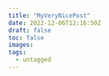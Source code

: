```yaml
---
title: "MyVeryNicePost"
date: 2022-12-06T12:16:50Z
draft: false
toc: false
images:
tags:
  - untagged
---
```


